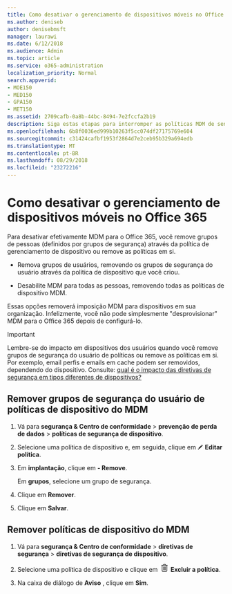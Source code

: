 ```yaml
---
title: Como desativar o gerenciamento de dispositivos móveis no Office 365
ms.author: deniseb
author: denisebmsft
manager: laurawi
ms.date: 6/12/2018
ms.audience: Admin
ms.topic: article
ms.service: o365-administration
localization_priority: Normal
search.appverid:
- MOE150
- MED150
- GPA150
- MET150
ms.assetid: 2709cafb-0a8b-44bc-8494-7e2fccfa2b19
description: Siga estas etapas para interromper as políticas MDM de sendo imposto para dispositivos móveis em sua organização do Office 365.
ms.openlocfilehash: 6b8f0036ed999b10263f5cc074df27175769e604
ms.sourcegitcommit: c31424cafbf1953f2864d7e2ceb95b329a694edb
ms.translationtype: MT
ms.contentlocale: pt-BR
ms.lasthandoff: 08/29/2018
ms.locfileid: "23272216"
---
```

# <a name="how-to-turn-off-mobile-device-management-in-office-365"></a>Como desativar o gerenciamento de dispositivos móveis no Office 365

Para desativar efetivamente MDM para o Office 365, você remove grupos de pessoas (definidos por grupos de segurança) através da política de gerenciamento de dispositivo ou remove as políticas em si. 
  
- Remova grupos de usuários, removendo os grupos de segurança do usuário através da política de dispositivo que você criou. 
    
- Desabilite MDM para todas as pessoas, removendo todas as políticas de dispositivo MDM. 
    
Essas opções removerá imposição MDM para dispositivos em sua organização. Infelizmente, você não pode simplesmente "desprovisionar" MDM para o Office 365 depois de configurá-lo.
  
> [!IMPORTANT]
> Lembre-se do impacto em dispositivos dos usuários quando você remove grupos de segurança do usuário de políticas ou remove as políticas em si. Por exemplo, email perfis e emails em cache podem ser removidos, dependendo do dispositivo. Consulte: [qual é o impacto das diretivas de segurança em tipos diferentes de dispositivos?](create-device-security-policies.md#what-is-the-impact-of-security-policies-on-different-device-types)
  
## <a name="remove-user-security-groups-from-mdm-device-policies"></a>Remover grupos de segurança do usuário de políticas de dispositivo do MDM

1. Vá para **segurança &amp; Centro de conformidade** \> **prevenção de perda de dados** \> **políticas de segurança de dispositivo**.
    
2. Selecione uma política de dispositivo e, em seguida, clique em ![ícone Editar](media/O365-MDM-CreatePolicy-EditIcon.gif) **Editar política**.
    
3. Em **implantação**, clique em **- Remove**.
    
    Em **grupos**, selecione um grupo de segurança.
    
4.  Clique em **Remover**.
    
5. Clique em **Salvar**.
    
## <a name="remove-mdm-device-policies"></a>Remover políticas de dispositivo do MDM

1. Vá para **segurança &amp; Centro de conformidade** \> **diretivas de segurança** \> **diretivas de segurança de dispositivo**.
    
2. Selecione uma política de dispositivo e clique em ![imagem da Lixeira pode ícone. ](media/b8bfa783-c0b5-46d9-9570-8a385088e8fe.png) **Excluir a política**.
    
3. Na caixa de diálogo de **Aviso** , clique em **Sim**. 
    

